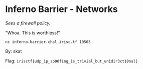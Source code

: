 # Inferno Barrier - Networks

*Sees a firewall policy.*

"Whoa. This is worthless!"

`nc inferno-barrier.chal.irisc.tf 10503`

By: skat

Flag: `irisctf{udp_1p_sp00fing_is_tr1vial_but_un1dir3ct10nal}`
